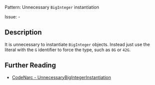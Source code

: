 Pattern: Unnecessary `BigInteger` instantiation

Issue: -

## Description

It is unnecessary to instantiate `BigInteger` objects. Instead just use the literal with the `G` identifier to force the type, such as `8G` or `42G`.

## Further Reading

* [CodeNarc - UnnecessaryBigIntegerInstantiation](https://codenarc.github.io/CodeNarc/codenarc-rules-unnecessary.html#unnecessarybigintegerinstantiation-rule)